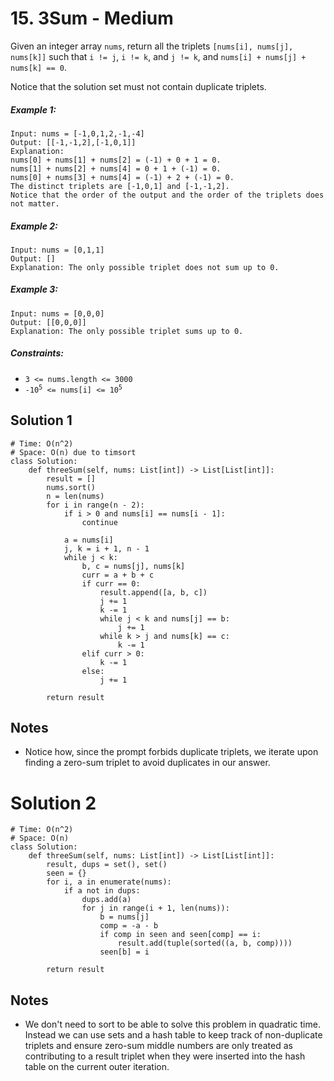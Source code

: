 # 15. 3Sum - Medium

Given an integer array `nums`, return all the triplets `[nums[i], nums[j], nums[k]]` such that `i != j`, `i != k`, and `j != k`, and `nums[i] + nums[j] + nums[k] == 0`.

Notice that the solution set must not contain duplicate triplets.

##### Example 1:

```
Input: nums = [-1,0,1,2,-1,-4]
Output: [[-1,-1,2],[-1,0,1]]
Explanation: 
nums[0] + nums[1] + nums[2] = (-1) + 0 + 1 = 0.
nums[1] + nums[2] + nums[4] = 0 + 1 + (-1) = 0.
nums[0] + nums[3] + nums[4] = (-1) + 2 + (-1) = 0.
The distinct triplets are [-1,0,1] and [-1,-1,2].
Notice that the order of the output and the order of the triplets does not matter.
```

##### Example 2:

```
Input: nums = [0,1,1]
Output: []
Explanation: The only possible triplet does not sum up to 0.
```

##### Example 3:

```
Input: nums = [0,0,0]
Output: [[0,0,0]]
Explanation: The only possible triplet sums up to 0.
```

##### Constraints:

- `3 <= nums.length <= 3000`
- <code>-10<sup>5</sup> <= nums[i] <= 10<sup>5</sup></code>

## Solution 1

```
# Time: O(n^2)
# Space: O(n) due to timsort
class Solution:
    def threeSum(self, nums: List[int]) -> List[List[int]]:
        result = []
        nums.sort()
        n = len(nums)
        for i in range(n - 2):
            if i > 0 and nums[i] == nums[i - 1]:
                continue
                
            a = nums[i]
            j, k = i + 1, n - 1
            while j < k:
                b, c = nums[j], nums[k]
                curr = a + b + c
                if curr == 0:
                    result.append([a, b, c])
                    j += 1
                    k -= 1
                    while j < k and nums[j] == b:
                        j += 1
                    while k > j and nums[k] == c:
                        k -= 1
                elif curr > 0:
                    k -= 1
                else:
                    j += 1
        
        return result
```

## Notes
- Notice how, since the prompt forbids duplicate triplets, we iterate upon finding a zero-sum triplet to avoid duplicates in our answer.

# Solution 2

```
# Time: O(n^2)
# Space: O(n)
class Solution:
    def threeSum(self, nums: List[int]) -> List[List[int]]:
        result, dups = set(), set()
        seen = {}
        for i, a in enumerate(nums):
            if a not in dups:
                dups.add(a)
                for j in range(i + 1, len(nums)):
                    b = nums[j]
                    comp = -a - b
                    if comp in seen and seen[comp] == i:
                        result.add(tuple(sorted((a, b, comp))))
                    seen[b] = i
        
        return result
```

## Notes
- We don't need to sort to be able to solve this problem in quadratic time. Instead we can use sets and a hash table to keep track of non-duplicate triplets and ensure zero-sum middle numbers are only treated as contributing to a result triplet when they were inserted into the hash table on the current outer iteration.